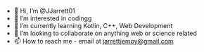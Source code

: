 - 👋 Hi, I’m @JJarrett01
- 👀 I’m interested in codingg
- 🌱 I’m currently learning Kotlin, C++, Web Development
- 💞️ I’m looking to collaborate on anything web or science related
- 📫 How to reach me - email at jarrettjemoy@gmail.com

